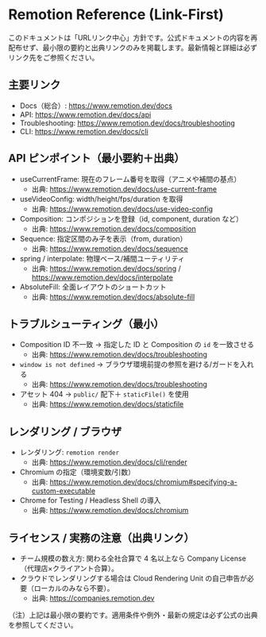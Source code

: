 # Remotion Reference (Link-First)

このドキュメントは「URLリンク中心」方針です。公式ドキュメントの内容を再配布せず、最小限の要約と出典リンクのみを掲載します。最新情報と詳細は必ずリンク先をご参照ください。

## 主要リンク
- Docs（総合）: https://www.remotion.dev/docs
- API: https://www.remotion.dev/docs/api
- Troubleshooting: https://www.remotion.dev/docs/troubleshooting
- CLI: https://www.remotion.dev/docs/cli

## API ピンポイント（最小要約＋出典）
- useCurrentFrame: 現在のフレーム番号を取得（アニメや補間の基点）
  - 出典: https://www.remotion.dev/docs/use-current-frame
- useVideoConfig: width/height/fps/duration を取得
  - 出典: https://www.remotion.dev/docs/use-video-config
- Composition: コンポジションを登録（id, component, duration など）
  - 出典: https://www.remotion.dev/docs/composition
- Sequence: 指定区間のみ子を表示（from, duration）
  - 出典: https://www.remotion.dev/docs/sequence
- spring / interpolate: 物理ベース/補間ユーティリティ
  - 出典: https://www.remotion.dev/docs/spring / https://www.remotion.dev/docs/interpolate
- AbsoluteFill: 全面レイアウトのショートカット
  - 出典: https://www.remotion.dev/docs/absolute-fill

## トラブルシューティング（最小）
- Composition ID 不一致 → 指定した ID と Composition の `id` を一致させる
  - 出典: https://www.remotion.dev/docs/troubleshooting
- `window is not defined` → ブラウザ環境前提の参照を避ける/ガードを入れる
  - 出典: https://www.remotion.dev/docs/troubleshooting
- アセット 404 → `public/` 配下＋ `staticFile()` を使用
  - 出典: https://www.remotion.dev/docs/staticfile

## レンダリング / ブラウザ
- レンダリング: `remotion render`
  - 出典: https://www.remotion.dev/docs/cli/render
- Chromium の指定（環境変数/引数）
  - 出典: https://www.remotion.dev/docs/chromium#specifying-a-custom-executable
- Chrome for Testing / Headless Shell の導入
  - 出典: https://www.remotion.dev/docs/chromium

## ライセンス / 実務の注意（出典リンク）
- チーム規模の数え方: 関わる全社合算で 4 名以上なら Company License（代理店×クライアント合算）。
- クラウドでレンダリングする場合は Cloud Rendering Unit の自己申告が必要（ローカルのみなら不要）。
  - 出典: https://companies.remotion.dev

（注）上記は最小限の要約です。適用条件や例外・最新の規定は必ず公式の出典を参照してください。

